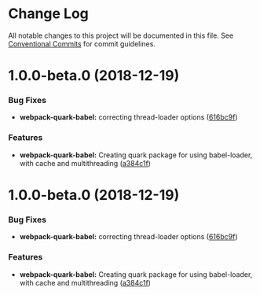 # Change Log

All notable changes to this project will be documented in this file.
See [Conventional Commits](https://conventionalcommits.org) for commit guidelines.

# 1.0.0-beta.0 (2018-12-19)


### Bug Fixes

* **webpack-quark-babel:** correcting thread-loader options ([616bc9f](https://github.com/thc-tools/webpack-laboratory/commit/616bc9f))


### Features

* **webpack-quark-babel:** Creating quark package for using babel-loader, with cache and multithreading ([a384c1f](https://github.com/thc-tools/webpack-laboratory/commit/a384c1f))





# 1.0.0-beta.0 (2018-12-19)


### Bug Fixes

* **webpack-quark-babel:** correcting thread-loader options ([616bc9f](https://github.com/thc-tools/webpack-laboratory/commit/616bc9f))


### Features

* **webpack-quark-babel:** Creating quark package for using babel-loader, with cache and multithreading ([a384c1f](https://github.com/thc-tools/webpack-laboratory/commit/a384c1f))
